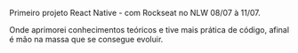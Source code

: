 Primeiro projeto React Native - com Rockseat no NLW 08/07 à 11/07.

Onde aprimorei conhecimentos teóricos e tive mais prática de código, afinal é mão na massa que se consegue evoluir.
